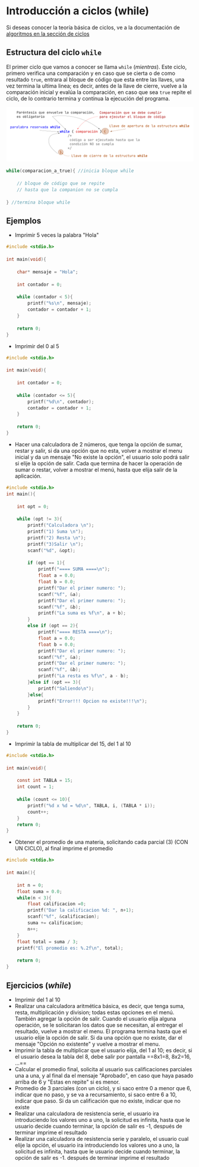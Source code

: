 # Introducción a ciclos (while)

Si deseas conocer la teoría básica de ciclos, ve a la documentación de [algoritmos en la sección de ciclos](https://www.alejandro-leyva.com/algoritmos/12_ciclos/)

## Estructura del ciclo `while`

El primer ciclo que vamos a conocer se llama `while` (*mientras*). Este ciclo, primero verifica una comparación y en caso que se cierta o de como resultado `true`, entrara al bloque de código que esta entre las llaves, una vez termina la ultima linea; es decir, antes de la llave de cierre, vuelve a la comparación inicial y evalúa la comparación, en caso que sea `true` repite el ciclo, de lo contrario termina y continua la ejecución del programa.

![while](./assets/while_structure.png)

```c
while(comparacion_a_true){ //inicia bloque while

    // bloque de código que se repite 
    // hasta que la companion no se cumpla

} //termina bloque while
```

## Ejemplos

- Imprimir 5 veces la palabra "Hola"

```c
#include <stdio.h>

int main(void){
    
    char* mensaje = "Hola";

    int contador = 0;

    while (contador < 5){
        printf("%s\n", mensaje);
        contador = contador + 1;     
    }
    
    return 0;
}

```

- Imprimir del 0 al 5

```c
#include <stdio.h>

int main(void){
    
    int contador = 0;

    while (contador <= 5){
        printf("%d\n", contador);
        contador = contador + 1;
    }
    
    return 0;
}
```

- Hacer una calculadora de 2 números, que tenga la opción de sumar, restar y salir, si da una opción que no esta, volver a mostrar el menu inicial y da un mensaje "No existe la opción", el usuario solo podrá salir si elije la opción de salir. Cada que termina de hacer la operación de sumar o restar, volver a mostrar el menú, hasta que elija salir de la aplicación.

```c
#include <stdio.h>
int main(){

    int opt = 0;

    while (opt != 3){
        printf("Calculadora \n");
        printf("1) Suma \n");
        printf("2) Resta \n");
        printf("3)Salir \n");
        scanf("%d", &opt);

        if (opt == 1){
            printf("==== SUMA ====\n");
            float a = 0.0;
            float b = 0.0;
            printf("Dar el primer numero: ");
            scanf("%f", &a);
            printf("Dar el primer numero: ");
            scanf("%f", &b);
            printf("La suma es %f\n", a + b);
        }
        else if (opt == 2){
            printf("==== RESTA ====\n");
            float a = 0.0;
            float b = 0.0;
            printf("Dar el primer numero: ");
            scanf("%f", &a);
            printf("Dar el primer numero: ");
            scanf("%f", &b);
            printf("La resta es %f\n", a - b);
        }else if (opt == 3){
            printf("Saliendo\n");
        }else{
            printf("Error!!! Opcion no existe!!!\n");
        }
    }

    return 0;
}
```

- Imprimir la tabla de multiplicar del 15, del 1 al 10

```c
#include <stdio.h>

int main(void){

    const int TABLA = 15;
    int count = 1;

    while (count <= 10){
        printf("%d x %d = %d\n", TABLA, i, (TABLA * i));
        count++;
    }
    return 0;
}
```

- Obtener el promedio de una materia, solicitando cada parcial (3) (CON UN CICLO), al final imprime el promedio

```c
#include <stdio.h>

int main(){
    
    int n = 0;
    float suma = 0.0;
    while(n < 3){
        float calificacion =0;
        printf("Dar la calificacion %d: ", n+1);
        scanf("%f", &calificacion);
        suma += calificacion;
        n++;
    }
    float total = suma / 3;
    printf("El promedio es: %.2f\n", total);

    return 0;
}

```

## Ejercicios (*while*)

- Imprimir del 1 al 10
- Realizar una calculadora aritmética básica, es decir, que tenga suma, resta, multiplicación y division; todas estas opciones en el menú. También agregar la opción de salir. Cuando el usuario elija alguna operación, se le solicitaran los datos que se necesitan, al entregar el resultado, vuelve a mostrar el menu. El programa termina hasta que el usuario elije la opción de salir. Si da una opción que no existe, dar el mensaje "Opción no existente" y vuelve a mostrar el menu.
- Imprimir la tabla de multiplicar que el usuario elija, del 1 al 10; es decir, si el usuario desea la tabla del 8, debe salir por pantalla ==8x1=8, 8x2=16, ...==
- Calcular el promedio final, solicita al usuario sus calificaciones parciales una a una, y al final da el mensaje "Aprobado", en caso que haya pasado arriba de 6 y "Estas en repite" si es menor.
- Promedio de 3 parciales (con un ciclo), y si saco entre 0 a menor que 6, indicar que no paso, y se va a recursamiento, si saco entre 6 a 10, indicar que paso. Si da un calificación que no existe, indicar que no existe
- Realizar una calculadora de resistencia serie, el usuario ira introduciendo los valores uno a uno, la solicitud es infinita, hasta que le usuario decide cuando terminar, la opción de salir es -1, después de terminar imprime el resultado
- Realizar una calculadora de resistencia serie y paralelo, el usuario cual elije la opción, el usuario ira introduciendo los valores uno a uno, la solicitud es infinita, hasta que le usuario decide cuando terminar, la opción de salir es -1. después de terminar imprime el resultado

